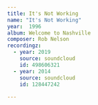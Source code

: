 ```yaml
---
title: It's Not Working
name: "It's Not Working"
year:  1996
album: Welcome to Nashville
composer: Rob Nelson
recordingz:
  - year: 2019
    source: soundcloud
    id: 498606321
  - year: 2014
    source: soundcloud
    id: 128447242
 
---
```


